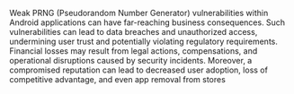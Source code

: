
Weak PRNG (Pseudorandom Number Generator) vulnerabilities within Android applications can have far-reaching business consequences. Such vulnerabilities can lead to data breaches and unauthorized access, undermining user trust and potentially violating regulatory requirements. Financial losses may result from legal actions, compensations, and operational disruptions caused by security incidents. Moreover, a compromised reputation can lead to decreased user adoption, loss of competitive advantage, and even app removal from stores
